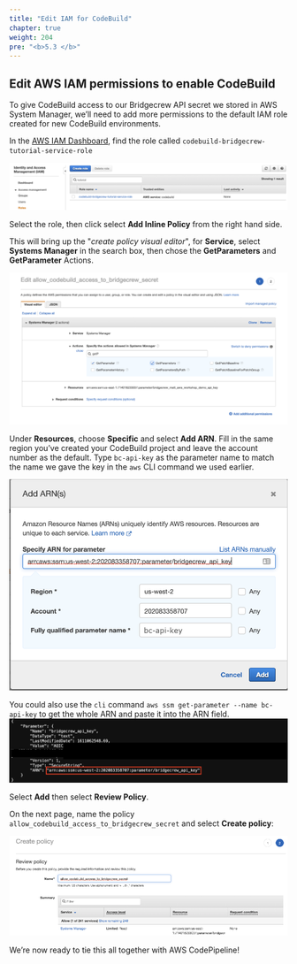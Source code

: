 ```yaml
---
title: "Edit IAM for CodeBuild"
chapter: true
weight: 204
pre: "<b>5.3 </b>"
---
```


## Edit AWS IAM permissions to enable CodeBuild

To give CodeBuild access to our Bridgecrew API secret we stored in AWS System Manager, we’ll need to add more permissions to the default IAM role created for new CodeBuild environments.

In the [AWS IAM Dashboard](https://console.aws.amazon.com/iam/home), find the role called `codebuild-bridgecrew-tutorial-service-role`

![AWS IAM Policy Visual Editor](./images/codebuild-create-project-github-iam-12.png "AWS IAM Policy Visual Editor")

Select the role, then click select  **Add Inline Policy** from the right hand side.

This will bring up the "*create policy visual editor*", for **Service**, select **Systems Manager** in the search box, then chose the **GetParameters** and **GetParameter** Actions.

![AWS IAM Dashboard](./images/codebuild-create-project-github-iam-15.png "AWS IAM Dashboard")

Under **Resources**, choose **Specific** and select **Add ARN**. Fill in the same region you’ve created your CodeBuild project and leave the account number as the default. Type `bc-api-key` as the parameter name to match the name we gave the key in the `aws` CLI command we used earlier.

![AWS IAM Dashboard](./images/codebuild-create-project-github-iam-14.png "AWS IAM Dashboard")

You could also use the `cli` command `aws ssm get-parameter --name bc-api-key` to get the whole ARN and paste it into the ARN field.
![Retreive SSM secret and ARN](./images/codebuild-create-project-github-iam-14p2.png "Retreive SSM secret and ARN")

Select **Add** then select **Review Policy**.

On the next page, name the policy `allow_codebuild_access_to_bridgecrew_secret` and select **Create policy**:

![AWS IAM Dashboard](./images/codebuild-create-project-github-iam-16.png "AWS IAM Dashboard")

We’re now ready to tie this all together with AWS CodePipeline!
